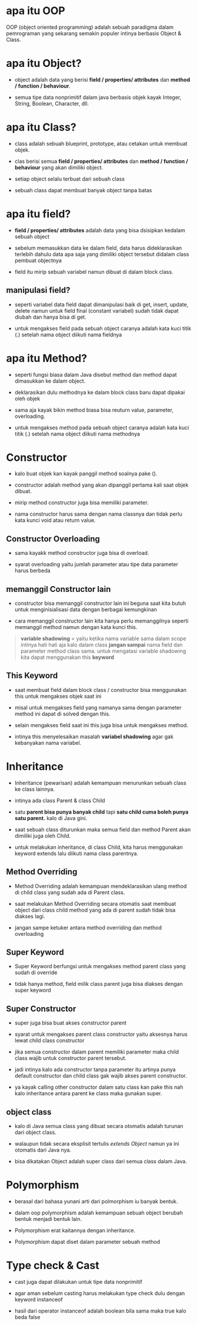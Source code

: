 # apa itu OOP

OOP (object oriented programming) adalah sebuah paradigma dalam pemrograman yang sekarang semakin populer intinya berbasis Object & Class.

# apa itu Object?

- object adalah data yang berisi **field / properties/ attributes** dan **method / function / behaviour**.

- semua tipe data nonprimitif dalam java berbasis objek kayak Integer, String, Boolean, Character, dll.

# apa itu Class?
- class adalah sebuah blueprint, prototype, atau cetakan untuk membuat objek.

- clas berisi semua **field / properties/ attributes** dan **method / function / behaviour** yang akan dimiliki object.

- setiap object selalu terbuat dari sebuah class

- sebuah class dapat membuat banyak object tanpa batas

# apa itu field?

- **field / properties/ attributes** adalah data yang bisa dsisipkan kedalam sebuah object

- sebelum memasukkan data ke dalam field, data harus dideklarasikan terlebih dahulu data apa saja yang dimiliki object tersebut didalam class pembuat objectnya

- field itu mirip sebuah variabel namun dibuat di dalam block class.

## manipulasi field?

- seperti variabel data field dapat dimanipulasi baik di get, insert, update, delete namun untuk field final (constant variabel) sudah tidak dapat diubah dan hanya bisa di get.

- untuk mengakses field pada sebuah object caranya adalah kata kuci titik (.) setelah nama object diikuti nama fieldnya

# apa itu Method?

- seperti fungsi biasa dalam Java disebut method dan method dapat dimasukkan ke dalam object.

- deklarasikan dulu methodnya ke dalam block class baru dapat dipakai oleh objek

- sama aja kayak bikin method biasa bisa reuturn value, parameter, overloading.

- untuk mengakses method pada sebuah object caranya adalah kata kuci titik (.) setelah nama object diikuti nama methodnya


# Constructor

- kalo buat objek kan kayak panggil method soalnya pake ().

- constructor adalah method yang akan dipanggil pertama kali saat objek dibuat.

- mirip method constructor juga bisa memiliki parameter.

- nama constructor harus sama dengan nama classnya dan tidak perlu kata kunci void atau return value.

## Constructor Overloading

- sama kayakk method constructor juga bisa di overload.

- syarat overloading yaitu jumlah parameter atau tipe data parameter harus berbeda

## memanggil Constructor lain

- constructor bisa memanggil constructor lain ini beguna saat kita butuh untuk menginisialisasi data dengan berbagai kemungkinan

- cara memanggil constructor lain kita hanya perlu memanggilnya seperti memanggil method namun dengan kata kunci this.

> **variable shadowing** = yaitu ketika nama variable sama dalam scope intinya hati hati aja kalo dalam class **jangan sampai** nama field dan parameter method class sama. untuk mengatasi variable shadowing kita dapat menggunakan this **keyword**

## This Keyword

- saat membuat field dalam block class / constructor bisa menggunakan this untuk mengakses objek saat ini

- misal untuk mengakses field yang namanya sama dengan parameter method ini dapat di solved dengan this.

- selain mengakses field saat ini this juga bisa untuk mengakses method.

- intinya this menyelesaikan masalah **variabel shadowing** agar gak kebanyakan nama variabel.

# Inheritance

- Inheritance (pewarisan) adalah kemampuan menurunkan sebuah class ke class lainnya.

- intinya  ada class Parent & class Child

- satu **parent bisa punya banyak child** tapi **satu child cuma boleh punya satu parent.** kalo di Java gini.

- saat sebuah class diturunkan maka semua field dan method Parent akan dimiliki juga oleh Child.

- untuk melakukan inheritance, di class Child, kita harus menggunakan keyword extends lalu diikuti nama class parentnya.

## Method Overriding

- Method Overriding adalah kemampuan mendeklarasikan ulang method di child class yang sudah ada di Parent class.

- saat melakukan Method Overriding secara otomatis saat membuat object dari class child method yang ada di parent sudah tidak bisa diakses lagi.

- jangan sampe ketuker antara method overriding dan method overloading

## Super Keyword

- Super Keyword berfungsi untuk mengakses method parent class yang sudah di override

- tidak hanya method, field milik class parent juga bisa diakses dengan super keyword

## Super Constructor

- super juga bisa buat akses constructor parent

- syarat untuk mengakses parent class constructor yaitu aksesnya harus lewat child class constructor

- jika semua constructor dalam parent memiliki parameter maka child class wajib untuk constructor parent tersebut.

- jadi intinya kalo ada constructor tanpa parameter itu artinya punya default constructor dan child class gak wajib akses parent constructor.

- ya kayak calling other constructor dalam satu class kan pake this nah kalo inheritance antara parent ke class maka gunakan super.

## object class 

- kalo di Java semua class yang dibuat secara otomatis adalah turunan dari object class.

- walaupun tidak secara eksplisit tertulis *extends Object* namun ya ini otomatis dari Java nya.

- bisa dikatakan Object adalah super class dari semua class dalam Java.

# Polymorphism

- berasal dari bahasa yunani arti dari polmorphism iu banyak bentuk.

- dalam oop polymorphism adalah kemampuan sebuah object berubah bentuk menjadi bentuk lain.

- Polymorphism erat kaitannya dengan inheritance.

- Polymorphism dapat diset dalam parameter sebuah method

# Type check & Cast

- cast juga dapat dilakukan untuk tipe data nonprimitif

- agar aman sebelum casting harus melakukan type check dulu dengan keyword instanceof

- hasil dari operator instanceof adalah boolean bila sama maka true kalo beda false 